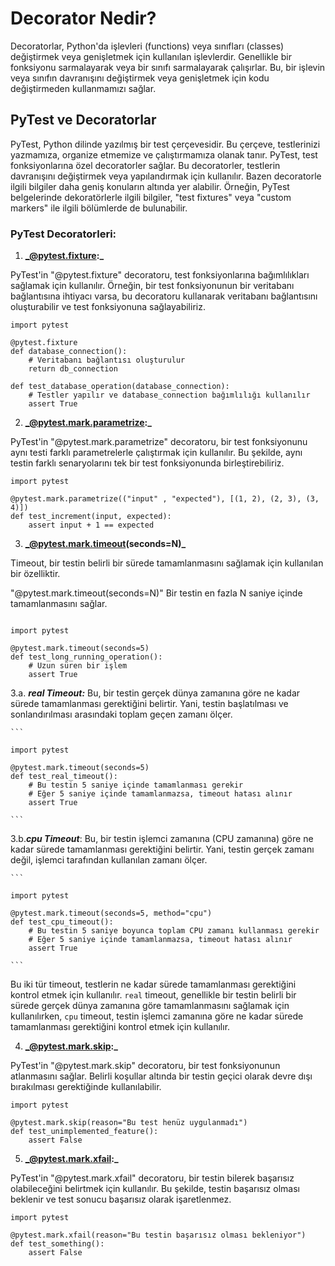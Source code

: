 # Decorator Nedir?

<p>Decoratorlar, Python'da işlevleri (functions) veya sınıfları (classes) değiştirmek veya genişletmek için kullanılan işlevlerdir. Genellikle bir fonksiyonu sarmalayarak veya bir sınıfı sarmalayarak çalışırlar. Bu, bir işlevin veya sınıfın davranışını değiştirmek veya genişletmek için kodu değiştirmeden kullanmamızı sağlar.</p>

## PyTest ve Decoratorlar

<p>PyTest, Python dilinde yazılmış bir test çerçevesidir. Bu çerçeve, testlerinizi yazmamıza, organize etmemize ve çalıştırmamıza olanak tanır. PyTest, test fonksiyonlarına özel decoratorler sağlar. Bu decoratorler, testlerin davranışını değiştirmek veya yapılandırmak için kullanılır. Bazen decoratorle ilgili bilgiler daha geniş konuların altında yer alabilir. Örneğin, PyTest belgelerinde dekoratörlerle ilgili bilgiler, "test fixtures" veya "custom markers" ile ilgili bölümlerde de bulunabilir.</p>

### PyTest Decoratorleri:

1. **_@pytest.fixture:_**
<p>PyTest'in "@pytest.fixture" decoratoru, test fonksiyonlarına bağımlılıkları sağlamak için kullanılır. Örneğin, bir test fonksiyonunun bir veritabanı bağlantısına ihtiyacı varsa, bu decoratoru kullanarak veritabanı bağlantısını oluşturabilir ve test fonksiyonuna sağlayabiliriz.</p>

```
import pytest

@pytest.fixture
def database_connection():
    # Veritabanı bağlantısı oluşturulur
    return db_connection

def test_database_operation(database_connection):
    # Testler yapılır ve database_connection bağımlılığı kullanılır
    assert True

```

2. **_@pytest.mark.parametrize:_**
<p>PyTest'in "@pytest.mark.parametrize" decoratoru, bir test fonksiyonunu aynı testi farklı parametrelerle çalıştırmak için kullanılır. Bu şekilde, aynı testin farklı senaryolarını tek bir test fonksiyonunda birleştirebiliriz.</p>

```
import pytest

@pytest.mark.parametrize(("input" , "expected"), [(1, 2), (2, 3), (3, 4)])
def test_increment(input, expected):
    assert input + 1 == expected

```

3. **_@pytest.mark.timeout(seconds=N)_**
<p>Timeout, bir testin belirli bir sürede tamamlanmasını sağlamak için kullanılan bir özelliktir.</p>
<p>"@pytest.mark.timeout(seconds=N)" Bir testin en fazla N saniye içinde tamamlanmasını sağlar.</p>

```

import pytest

@pytest.mark.timeout(seconds=5)
def test_long_running_operation():
    # Uzun süren bir işlem
    assert True

```


3.a. ***real Timeout:*** Bu, bir testin gerçek dünya zamanına göre ne kadar sürede tamamlanması gerektiğini belirtir. Yani, testin başlatılması ve sonlandırılması arasındaki toplam geçen zamanı ölçer.

    ```
    
    import pytest

    @pytest.mark.timeout(seconds=5)
    def test_real_timeout():
        # Bu testin 5 saniye içinde tamamlanması gerekir
        # Eğer 5 saniye içinde tamamlanmazsa, timeout hatası alınır
        assert True

    ```

3.b.***cpu Timeout***: Bu, bir testin işlemci zamanına (CPU zamanına) göre ne kadar sürede tamamlanması gerektiğini belirtir. Yani, testin gerçek zamanı değil, işlemci tarafından kullanılan zamanı ölçer.


    ```
    
    import pytest

    @pytest.mark.timeout(seconds=5, method="cpu")
    def test_cpu_timeout():
        # Bu testin 5 saniye boyunca toplam CPU zamanı kullanması gerekir
        # Eğer 5 saniye içinde tamamlanmazsa, timeout hatası alınır
        assert True

    ```

Bu iki tür timeout, testlerin ne kadar sürede tamamlanması gerektiğini kontrol etmek için kullanılır. `real` timeout, genellikle bir testin belirli bir sürede gerçek dünya zamanına göre tamamlanmasını sağlamak için kullanılırken, `cpu` timeout, testin işlemci zamanına göre ne kadar sürede tamamlanması gerektiğini kontrol etmek için kullanılır.

4. **_@pytest.mark.skip:_**
<p>PyTest'in "@pytest.mark.skip" decoratoru, bir test fonksiyonunun atlanmasını sağlar. Belirli koşullar altında bir testin geçici olarak devre dışı bırakılması gerektiğinde kullanılabilir.</p>

```
import pytest

@pytest.mark.skip(reason="Bu test henüz uygulanmadı")
def test_unimplemented_feature():
    assert False

```

5. **_@pytest.mark.xfail:_**
<p>PyTest'in "@pytest.mark.xfail" decoratoru, bir testin bilerek başarısız olabileceğini belirtmek için kullanılır. Bu şekilde, testin başarısız olması beklenir ve test sonucu başarısız olarak işaretlenmez.</p>

```
import pytest

@pytest.mark.xfail(reason="Bu testin başarısız olması bekleniyor")
def test_something():
    assert False

```
